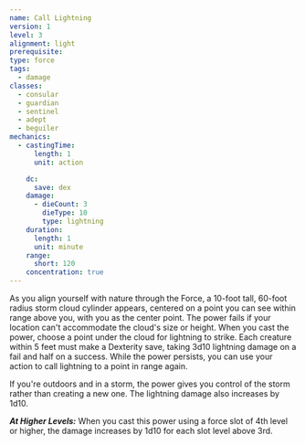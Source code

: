 ```yaml
---
name: Call Lightning
version: 1
level: 3
alignment: light
prerequisite: 
type: force
tags:
  - damage
classes:
  - consular
  - guardian
  - sentinel
  - adept
  - beguiler
mechanics:
  - castingTime:
      length: 1
      unit: action

    dc:
      save: dex
    damage:
      - dieCount: 3
        dieType: 10
        type: lightning
    duration:
      length: 1
      unit: minute
    range:
      short: 120
    concentration: true
---
```

As you align yourself with nature through the Force, a 10-foot tall, 60-foot radius storm cloud cylinder appears, centered on a point you can see within range above you, with you as the center point. The power fails if your location can't accommodate the cloud's size or height. When you cast the power, choose a point under the cloud for lightning to strike. Each creature within 5 feet must make a Dexterity save, taking 3d10 lightning damage on a fail and half on a success. While the power persists, you can use your action to call lightning to a point in range again.

If you're outdoors and in a storm, the power gives you control of the storm rather than creating a new one. The lightning damage also increases by 1d10.

***__At Higher Levels__:*** When you cast this power using a force slot of 4th level or higher, the damage increases by 1d10 for each slot level above 3rd.
    